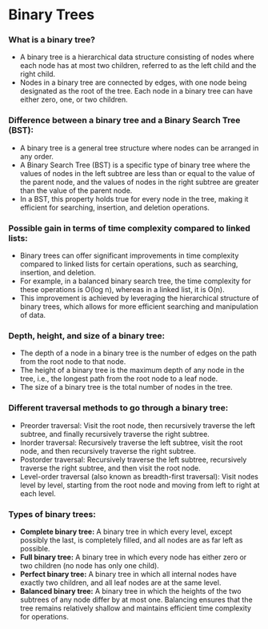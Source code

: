 # Binary Trees

### What is a binary tree?

- A binary tree is a hierarchical data structure consisting of nodes where each node has at most two children, referred to as the left child and the right child.
- Nodes in a binary tree are connected by edges, with one node being designated as the root of the tree.
Each node in a binary tree can have either zero, one, or two children.

### Difference between a binary tree and a Binary Search Tree (BST):

- A binary tree is a general tree structure where nodes can be arranged in any order.
- A Binary Search Tree (BST) is a specific type of binary tree where the values of nodes in the left subtree are less than or equal to the value of the parent node, and the values of nodes in the right subtree are greater than the value of the parent node.
- In a BST, this property holds true for every node in the tree, making it efficient for searching, insertion, and deletion operations.

### Possible gain in terms of time complexity compared to linked lists:

- Binary trees can offer significant improvements in time complexity compared to linked lists for certain operations, such as searching, insertion, and deletion.
- For example, in a balanced binary search tree, the time complexity for these operations is O(log n), whereas in a linked list, it is O(n).
- This improvement is achieved by leveraging the hierarchical structure of binary trees, which allows for more efficient searching and manipulation of data.

### Depth, height, and size of a binary tree:

- The depth of a node in a binary tree is the number of edges on the path from the root node to that node.
- The height of a binary tree is the maximum depth of any node in the tree, i.e., the longest path from the root node to a leaf node.
- The size of a binary tree is the total number of nodes in the tree.

### Different traversal methods to go through a binary tree:

- Preorder traversal: Visit the root node, then recursively traverse the left subtree, and finally recursively traverse the right subtree.
- Inorder traversal: Recursively traverse the left subtree, visit the root node, and then recursively traverse the right subtree.
- Postorder traversal: Recursively traverse the left subtree, recursively traverse the right subtree, and then visit the root node.
- Level-order traversal (also known as breadth-first traversal): Visit nodes level by level, starting from the root node and moving from left to right at each level.

### Types of binary trees:

- **Complete binary tree:** A binary tree in which every level, except possibly the last, is completely filled, and all nodes are as far left as possible.
- **Full binary tree:** A binary tree in which every node has either zero or two children (no node has only one child).
- **Perfect binary tree:** A binary tree in which all internal nodes have exactly two children, and all leaf nodes are at the same level.
- **Balanced binary tree:** A binary tree in which the heights of the two subtrees of any node differ by at most one. Balancing ensures that the tree remains relatively shallow and maintains efficient time complexity for operations.